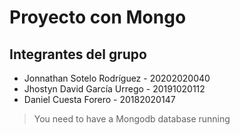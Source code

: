 # Proyecto con Mongo 
## Integrantes del grupo
- Jonnathan Sotelo Rodríguez - 20202020040
- Jhostyn David García Urrego - 20191020112
- Daniel Cuesta Forero - 20182020147

> You need to have a Mongodb database running